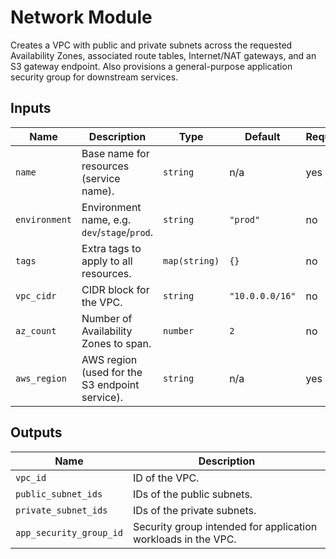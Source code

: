 # Network Module

Creates a VPC with public and private subnets across the requested Availability Zones, associated route tables, Internet/NAT gateways, and an S3 gateway endpoint. Also provisions a general-purpose application security group for downstream services.

## Inputs

| Name | Description | Type | Default | Required |
|------|-------------|------|---------|----------|
| `name` | Base name for resources (service name). | `string` | n/a | yes |
| `environment` | Environment name, e.g. `dev`/`stage`/`prod`. | `string` | `"prod"` | no |
| `tags` | Extra tags to apply to all resources. | `map(string)` | `{}` | no |
| `vpc_cidr` | CIDR block for the VPC. | `string` | `"10.0.0.0/16"` | no |
| `az_count` | Number of Availability Zones to span. | `number` | `2` | no |
| `aws_region` | AWS region (used for the S3 endpoint service). | `string` | n/a | yes |

## Outputs

| Name | Description |
|------|-------------|
| `vpc_id` | ID of the VPC. |
| `public_subnet_ids` | IDs of the public subnets. |
| `private_subnet_ids` | IDs of the private subnets. |
| `app_security_group_id` | Security group intended for application workloads in the VPC. |

